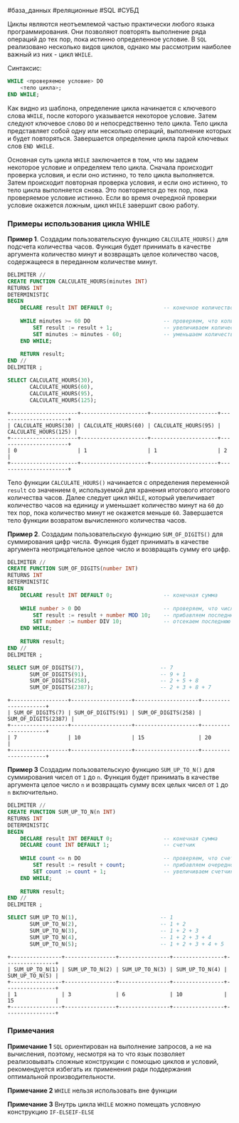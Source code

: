 #база_данных #реляционные #SQL #СУБД 

Циклы являются неотъемлемой частью практически любого языка программирования. Они позволяют повторять выполнение ряда операций до тех пор, пока истинно определенное условие. В `SQL` реализовано несколько видов циклов, однако мы рассмотрим наиболее важный из них - цикл `WHILE`.

Синтаксис:
```sql
WHILE <проверяемое условие> DO
    <тело цикла>;
END WHILE;
```
Как видно из шаблона, определение цикла начинается с ключевого слова `WHILE`, после которого указывается некоторое условие. Затем следуют ключевое слово `DO` и непосредственно тело цикла. Тело цикла представляет собой одну или несколько операций, выполнение которых и будет повторяться. Завершается определение цикла парой ключевых слов `END WHILE`.

Основная суть цикла `WHILE` заключается в том, что мы задаем некоторое условие и определяем тело цикла. Сначала происходит проверка условия, и если оно истинно, то тело цикла выполняется. Затем происходит повторная проверка условия, и если оно истинно, то тело цикла выполняется снова. Это повторяется до тех пор, пока проверяемое условие истинно. Если во время очередной проверки условие окажется ложным, цикл `WHILE` завершит свою работу.
### Примеры использования цикла WHILE
**Пример 1**. Создадим пользовательскую функцию `CALCULATE_HOURS()` для подсчета количества часов. Функция будет принимать в качестве аргумента количество минут и возвращать целое количество часов, содержащееся в переданном количестве минут.
```sql
DELIMITER //
CREATE FUNCTION CALCULATE_HOURS(minutes INT)
RETURNS INT
DETERMINISTIC
BEGIN
    DECLARE result INT DEFAULT 0;                -- конечное количество часов
   
    WHILE minutes >= 60 DO                       -- проверяем, что количество минут больше или равно 60
        SET result := result + 1;                -- увеличиваем количество часов на единицу
        SET minutes := minutes - 60;             -- уменьшаем количество минут на 60 минут (1 час)
    END WHILE;
   
    RETURN result;
END //
DELIMITER ;

SELECT CALCULATE_HOURS(30),
       CALCULATE_HOURS(60),
       CALCULATE_HOURS(95),
       CALCULATE_HOURS(125);
```
```
+---------------------+---------------------+---------------------+----------------------+
| CALCULATE_HOURS(30) | CALCULATE_HOURS(60) | CALCULATE_HOURS(95) | CALCULATE_HOURS(125) |
+---------------------+---------------------+---------------------+----------------------+
| 0                   | 1                   | 1                   | 2                    |
+---------------------+---------------------+---------------------+----------------------+
```
Тело функции `CALCULATE_HOURS()` начинается с определения переменной `result` со значением `0`, используемой для хранения итогового итогового количества часов. Далее следует цикл `WHILE`, который увеличивает количество часов на единицу и уменьшает количество минут на `60` до тех пор, пока количество минут не окажется меньше `60`. Завершается тело функции возвратом вычисленного количества часов.

**Пример 2**. Создадим пользовательскую функцию `SUM_OF_DIGITS()` для суммирования цифр числа. Функция будет принимать в качестве аргумента неотрицательное целое число и возвращать сумму его цифр.
```sql
DELIMITER //
CREATE FUNCTION SUM_OF_DIGITS(number INT)
RETURNS INT
DETERMINISTIC
BEGIN
    DECLARE result INT DEFAULT 0;                -- конечная сумма
   
    WHILE number > 0 DO                          -- проверяем, что число больше нуля
        SET result := result + number MOD 10;    -- прибавляем последнюю цифру числа
        SET number := number DIV 10;             -- отсекаем последнюю цифру числа
    END WHILE;
   
    RETURN result;
END //
DELIMITER ;

SELECT SUM_OF_DIGITS(7),                        -- 7
       SUM_OF_DIGITS(91),                       -- 9 + 1
       SUM_OF_DIGITS(258),                      -- 2 + 5 + 8
       SUM_OF_DIGITS(2387);                     -- 2 + 3 + 8 + 7
```
```
+------------------+-------------------+--------------------+---------------------+
| SUM_OF_DIGITS(7) | SUM_OF_DIGITS(91) | SUM_OF_DIGITS(258) | SUM_OF_DIGITS(2387) |
+------------------+-------------------+--------------------+---------------------+
| 7                | 10                | 15                 | 20                  |
+------------------+-------------------+--------------------+---------------------+
```

**Пример 3** Создадим пользовательскую функцию `SUM_UP_TO_N()` для суммирования чисел от `1` до `n`. Функция будет принимать в качестве аргумента целое число `n` и возвращать сумму всех целых чисел от `1` до `n` включительно.
```sql
DELIMITER //
CREATE FUNCTION SUM_UP_TO_N(n INT)
RETURNS INT
DETERMINISTIC
BEGIN
    DECLARE result INT DEFAULT 0;                -- конечная сумма
    DECLARE count INT DEFAULT 1;                 -- счетчик
   
    WHILE count <= n DO                          -- проверяем, что счетчик не больше n
        SET result := result + count;            -- прибавляем очередное натуральное число
        SET count := count + 1;                  -- увеличиваем счетчик на единицу
    END WHILE;
   
    RETURN result;
END //
DELIMITER ;

SELECT SUM_UP_TO_N(1),                          -- 1
       SUM_UP_TO_N(2),                          -- 1 + 2
       SUM_UP_TO_N(3),                          -- 1 + 2 + 3
       SUM_UP_TO_N(4),                          -- 1 + 2 + 3 + 4
       SUM_UP_TO_N(5);                          -- 1 + 2 + 3 + 4 + 5
```
```
+----------------+----------------+----------------+----------------+----------------+
| SUM_UP_TO_N(1) | SUM_UP_TO_N(2) | SUM_UP_TO_N(3) | SUM_UP_TO_N(4) | SUM_UP_TO_N(5) |
+----------------+----------------+----------------+----------------+----------------+
| 1              | 3              | 6              | 10             | 15             |
+----------------+----------------+----------------+----------------+----------------+
```

### Примечания
**Примечание 1** `SQL` ориентирован на выполнение запросов, а не на вычисления, поэтому, несмотря на то что язык позволяет реализовывать сложные конструкции с помощью циклов и условий, рекомендуется избегать их применения ради поддержания оптимальной производительности.

**Примечание 2** `WHILE` нельзя использовать вне функции

**Примечание 3** Внутрь цикла `WHILE` можно помещать условную конструкцию `IF-ELSEIF-ELSE`